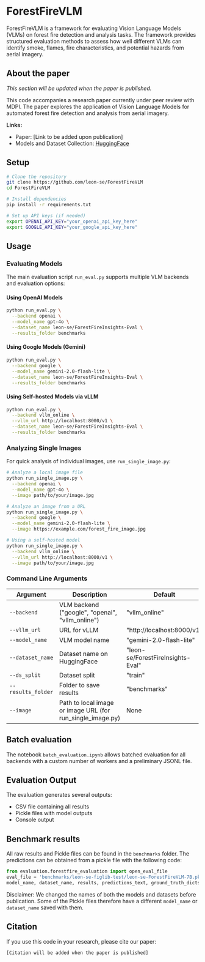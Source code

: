 # ForestFireVLM

ForestFireVLM is a framework for evaluating Vision Language Models (VLMs) on forest fire detection and analysis tasks. The framework provides structured evaluation methods to assess how well different VLMs can identify smoke, flames, fire characteristics, and potential hazards from aerial imagery.

## About the paper

*This section will be updated when the paper is published.*

This code accompanies a research paper currently under peer review with MDPI. The paper explores the application of Vision Language Models for automated forest fire detection and analysis from aerial imagery.

**Links:**
- Paper: [Link to be added upon publication]
- Models and Dataset Collection: [HuggingFace](https://huggingface.co/collections/leon-se/forestfirevlm-67d3429a77d9a5fc6c7ce9f5)

## Setup

```bash
# Clone the repository
git clone https://github.com/leon-se/ForestFireVLM
cd ForestFireVLM

# Install dependencies
pip install -r requirements.txt

# Set up API keys (if needed)
export OPENAI_API_KEY="your_openai_api_key_here"
export GOOGLE_API_KEY="your_google_api_key_here"
```

## Usage

### Evaluating Models

The main evaluation script `run_eval.py` supports multiple VLM backends and evaluation options:

#### Using OpenAI Models

```bash
python run_eval.py \
  --backend openai \
  --model_name gpt-4o \
  --dataset_name leon-se/ForestFireInsights-Eval \
  --results_folder benchmarks
```

#### Using Google Models (Gemini)

```bash
python run_eval.py \
  --backend google \
  --model_name gemini-2.0-flash-lite \
  --dataset_name leon-se/ForestFireInsights-Eval \
  --results_folder benchmarks
```

#### Using Self-hosted Models via vLLM

```bash
python run_eval.py \
  --backend vllm_online \
  --vllm_url http://localhost:8000/v1 \
  --dataset_name leon-se/ForestFireInsights-Eval \
  --results_folder benchmarks
```

### Analyzing Single Images

For quick analysis of individual images, use `run_single_image.py`:

```bash
# Analyze a local image file
python run_single_image.py \
  --backend openai \
  --model_name gpt-4o \
  --image path/to/your/image.jpg

# Analyze an image from a URL
python run_single_image.py \
  --backend google \
  --model_name gemini-2.0-flash-lite \
  --image https://example.com/forest_fire_image.jpg

# Using a self-hosted model
python run_single_image.py \
  --backend vllm_online \
  --vllm_url http://localhost:8000/v1 \
  --image path/to/your/image.jpg
```

### Command Line Arguments

| Argument | Description | Default |
|----------|-------------|---------|
| `--backend` | VLM backend ("google", "openai", "vllm_online") | "vllm_online" |
| `--vllm_url` | URL for vLLM | "http://localhost:8000/v1" |
| `--model_name` | VLM model name | "gemini-2.0-flash-lite" |
| `--dataset_name` | Dataset name on HuggingFace | "leon-se/ForestFireInsights-Eval" |
| `--ds_split` | Dataset split | "train" |
| `--results_folder` | Folder to save results | "benchmarks" |
| `--image` | Path to local image or image URL (for run_single_image.py) | None |


## Batch evaluation
The notebook `batch_evaluation.ipynb` allows batched evaluation for all backends with a custom number of workers and a preliminary JSONL file.

## Evaluation Output

The evaluation generates several outputs:
- CSV file containing all results
- Pickle files with model outputs
- Console output

## Benchmark results
All raw results and Pickle files can be found in the `benchmarks` folder. The predictions can be obtained from a pickle file with the following code:

```py
from evaluation.forestfire_evaluation import open_eval_file
eval_file = 'benchmarks/leon-se-figlib-test/leon-se-ForestFireVLM-7B.pkl'
model_name, dataset_name, results, predictions_text, ground_truth_dicts = open_eval_file(eval_file)
```

Disclaimer: We changed the names of both the models and datasets before publication. Some of the Pickle files therefore have a different `model_name` or `dataset_name` saved with them.

## Citation

If you use this code in your research, please cite our paper:

```
[Citation will be added when the paper is published]
```
